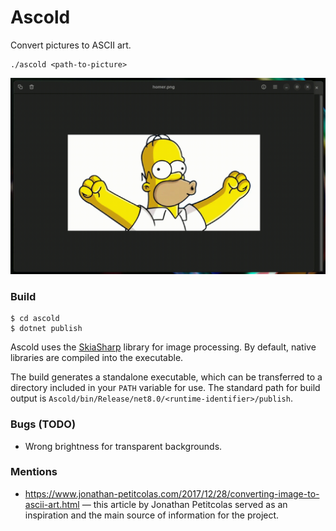 # Ascold

Convert pictures to ASCII art.

```shell
./ascold <path-to-picture>
```

![Ascold demo GIF](.files/demo.gif)

### Build

```shell
$ cd ascold
$ dotnet publish
```

Ascold uses the [SkiaSharp](https://github.com/mono/SkiaSharp) library for image processing. By default, native libraries are compiled into the executable.

The build generates a standalone executable, which can be transferred to a directory included in your `PATH` variable for use. The standard path for build output is `Ascold/bin/Release/net8.0/<runtime-identifier>/publish`.

### Bugs (TODO)

* Wrong brightness for transparent backgrounds.

### Mentions

* https://www.jonathan-petitcolas.com/2017/12/28/converting-image-to-ascii-art.html &mdash; this article by Jonathan Petitcolas served as an inspiration and the main source of information for the project. 
